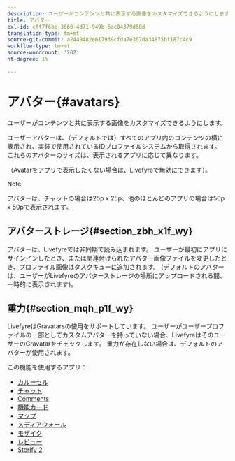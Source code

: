 ```yaml
---
description: ユーザーがコンテンツと共に表示する画像をカスタマイズできるようにします。
title: アバター
exl-id: cff7f6be-3660-4d71-949b-6ac04379d68d
translation-type: tm+mt
source-git-commit: a2449482e617939cfda7e367da34875bf187c4c9
workflow-type: tm+mt
source-wordcount: '202'
ht-degree: 1%

---
```


# アバター{#avatars}

ユーザーがコンテンツと共に表示する画像をカスタマイズできるようにします。

ユーザーアバターは、（デフォルトでは）すべてのアプリ内のコンテンツの横に表示され、実装で使用されているIDプロファイルシステムから取得されます。 これらのアバターのサイズは、表示されるアプリに応じて異なります。

（Avatarをアプリで表示したくない場合は、Livefyreで無効にできます）。

>[!NOTE]
>
>アバターは、チャットの場合は25p x 25p、他のほとんどのアプリの場合は50p x 50pで表示されます。

## アバターストレージ{#section_zbh_x1f_wy}

アバターは、Livefyreでは非同期で読み込まれます。 ユーザーが最初にアプリにサインインしたとき、または関連付けられたアバター画像ファイルを変更したとき、プロファイル画像はタスクキューに追加されます。 (デフォルトのアバターは、ユーザーがLivefyreのアバターストレージの場所にアップロードされる間、一時的に表示されます)。

## 重力{#section_mqh_p1f_wy}

LivefyreはGravatarsの使用をサポートしています。 ユーザーがユーザープロファイルの一部としてカスタムアバターを持っていない場合、LivefyreはそのユーザーのGravatarをチェックします。 重力が存在しない場合は、デフォルトのアバターが使用されます。


この機能を使用するアプリ：

* [カルーセル](/help/using/c-about-apps/c-carousel-app/c-carousel-app.md#c_carousel_app)
* [チャット](/help/using/c-about-apps/c-chat-app/c-chat-app.md#c_chat_app)
* [Comments](/help/using/c-about-apps/c-comments/c-comments.md)
* [機能カード](/help/using/c-about-apps/c-feature-card-app/c-feature-card-app.md#c_feature_card_app)
* [マップ](/help/using/c-about-apps/c-map-app/c-map-app.md#c_map_app)
* [メディアウォール](/help/using/c-about-apps/c-media-wall-app/c-media-wall-app.md#c_media_wall_app)
* [モザイク](/help/using/c-about-apps/c-mosaic-app/c-mosaic-app.md#c_mosaic_app)
* [レビュー](/help/using/c-about-apps/c-reviews-app/c-reviews-app.md#c_reviews_app)
* [Storify 2](/help/using/c-about-apps/c-storify2/c-storify2.md#c_storify2)
